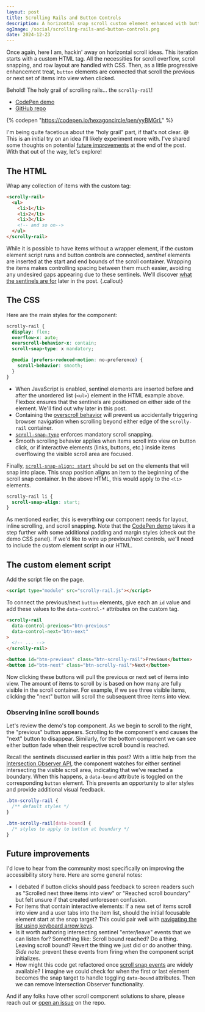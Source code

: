 ```yaml
---
layout: post
title: Scrolling Rails and Button Controls
description: A horizontal snap scroll custom element enhanced with button controls that pull the previous or next set of items into view.
ogImage: /social/scrolling-rails-and-button-controls.png
date: 2024-12-23
---
```


Once again, here I am, hackin' away on horizontal scroll ideas. This iteration starts with a custom HTML tag. All the necessities for scroll overflow, scroll snapping, and row layout are handled with CSS. Then, as a little progressive enhancement treat, `button` elements are connected that scroll the previous or next set of items into view when clicked.

Behold! The holy grail of scrolling rails... the `scrolly-rail`!

- [CodePen demo](https://codepen.io/hexagoncircle/full/yyBMGrL)
- [GitHub repo](https://github.com/hexagoncircle/scrolly-rail)

{% codepen "https://codepen.io/hexagoncircle/pen/yyBMGrL" %}

I'm being quite facetious about the "holy grail" part, if that's not clear. 😅 This is an initial try on an idea I'll likely experiment more with. I've shared some thoughts on potential [future improvements](#future-improvements) at the end of the post. With that out of the way, let's explore!

## The HTML

Wrap any collection of items with the custom tag:

```html
<scrolly-rail>
  <ul>
    <li>1</li>
    <li>2</li>
    <li>3</li>
    <!-- and so on-->
  </ul>
</scrolly-rail>
```

While it is possible to have items without a wrapper element, if the custom element script runs and button controls are connected, _sentinel_ elements are inserted at the start and end bounds of the scroll container. Wrapping the items makes controlling spacing between them much easier, avoiding any undesired gaps appearing due to these sentinels. We'll discover [what the sentinels are for](#observing-inline-scroll-bounds) later in the post.
{.callout}

## The CSS

Here are the main styles for the component:

```scss
scrolly-rail {
  display: flex;
  overflow-x: auto;
  overscroll-behavior-x: contain;
  scroll-snap-type: x mandatory;

  @media (prefers-reduced-motion: no-preference) {
    scroll-behavior: smooth;
  }
}
```

- When JavaScript is enabled, sentinel elements are inserted before and after the unordered list (`<ul>`) element in the HTML example above. Flexbox ensures that the sentinels are positioned on either side of the element. We'll find out why later in this post.
- Containing the [overscroll behavior](https://developer.mozilla.org/en-US/docs/Web/CSS/overscroll-behavior#contain) will prevent us accidentally triggering browser navigation when scrolling beyond either edge of the `scrolly-rail` container.
- [`scroll-snap-type`](https://developer.mozilla.org/en-US/docs/Web/CSS/scroll-snap-type) enforces mandatory scroll snapping.
- Smooth scrolling behavior applies when items scroll into view on button click, or if interactive elements (links, buttons, etc.) inside items overflowing the visible scroll area are focused.

Finally, [`scroll-snap-align: start`](https://developer.mozilla.org/en-US/docs/Web/CSS/scroll-snap-align) should be set on the elements that will snap into place. This snap position aligns an item to the beginning of the scroll snap container. In the above HTML, this would apply to the `<li>` elements.

```scss
scrolly-rail li {
  scroll-snap-align: start;
}
```

As mentioned earlier, this is everything our component needs for layout, inline scrolling, and scroll snapping. Note that the [CodePen demo](https://codepen.io/hexagoncircle/pen/yyBMGrL) takes it a step further with some additional padding and margin styles (check out the demo CSS panel). If we'd like to wire up previous/next controls, we'll need to include the custom element script in our HTML.

## The custom element script

Add the script file on the page.

```html
<script type="module" src="scrolly-rail.js"></script>
```

To connect the previous/next `button` elements, give each an `id` value and add these values to the `data-control-*` attributes on the custom tag.

```html
<scrolly-rail
  data-control-previous="btn-previous"
  data-control-next="btn-next"
>
  <!-- ... -->
</scrolly-rail>

<button id="btn-previous" class="btn-scrolly-rail">Previous</button>
<button id="btn-next" class="btn-scrolly-rail">Next</button>
```

Now clicking these buttons will pull the previous or next set of items into view. The amount of items to scroll by is based on how many are fully visible in the scroll container. For example, if we see three visible items, clicking the "next" button will scroll the subsequent three items into view.

### Observing inline scroll bounds

Let's review the demo's top component. As we begin to scroll to the right, the "previous" button appears. Scrolling to the component's end causes the "next" button to disappear. Similarly, for the bottom component we can see either button fade when their respective scroll bound is reached.

Recall the sentinels discussed earlier in this post? With a little help from the [Intersection Observer API](https://developer.mozilla.org/en-US/docs/Web/API/Intersection_Observer_API), the component watches for either sentinel intersecting the visible scroll area, indicating that we've reached a boundary. When this happens, a `data-bound` attribute is toggled on the corresponding `button` element. This presents an opportunity to alter styles and provide additional visual feedback.

```scss
.btn-scrolly-rail {
  /** default styles */
}

.btn-scrolly-rail[data-bound] {
  /* styles to apply to button at boundary */
}
```

## Future improvements

I'd love to hear from the community most specifically on improving the accessibility story here. Here are some general notes:

- I debated if button clicks should pass feedback to screen readers such as "Scrolled next three items into view" or "Reached scroll boundary" but felt unsure if that created unforeseen confusion.
- For items that contain interactive elements: If a new set of items scroll into view and a user tabs into the item list, should the initial focusable element start at the snap target? This could pair well with [navigating the list using keyboard arrow keys](https://codepen.io/hexagoncircle/pen/LYawJVP).
- Is it worth authoring intersecting sentinel "enter/leave" events that we can listen for? Something like: Scroll bound reached? Do a thing. Leaving scroll bound? Revert the thing we just did or do another thing. _Side note:_ prevent these events from firing when the component script initializes.
- How might this code get refactored once [scroll snap events](https://developer.chrome.com/blog/scroll-snap-events) are widely available? I imagine we could check for when the first or last element becomes the snap target to handle toggling `data-bound` attributes. Then we can remove Intersection Observer functionality.

And if any folks have other scroll component solutions to share, please reach out or [open an issue](https://github.com/hexagoncircle/scrolly-rail/issues) on the repo.